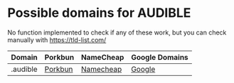# Possible domains for AUDIBLE

No function implemented to check if any of these work, but you can check manually with https://tld-list.com/

| Domain | Porkbun | NameCheap | Google Domains |
|---|---|---|---|
| .audible | [Porkbun](https://porkbun.com/checkout/search?prb=e814663da1&tlds=&idnLanguage=&search=search&q=.audible) | [Namecheap](https://www.namecheap.com/domains/registration/results/?domain=.audible) | [Google](https://domains.google.com/registrar/search?searchTerm=.audible) |
